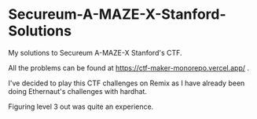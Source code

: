 # Secureum-A-MAZE-X-Stanford-Solutions
My solutions to Secureum A-MAZE-X Stanford's CTF. 

All the problems can be found at https://ctf-maker-monorepo.vercel.app/ . 

I've decided to play this CTF challenges on Remix as I have already been doing Ethernaut's challenges with hardhat. 

Figuring level 3 out was quite an experience. 
